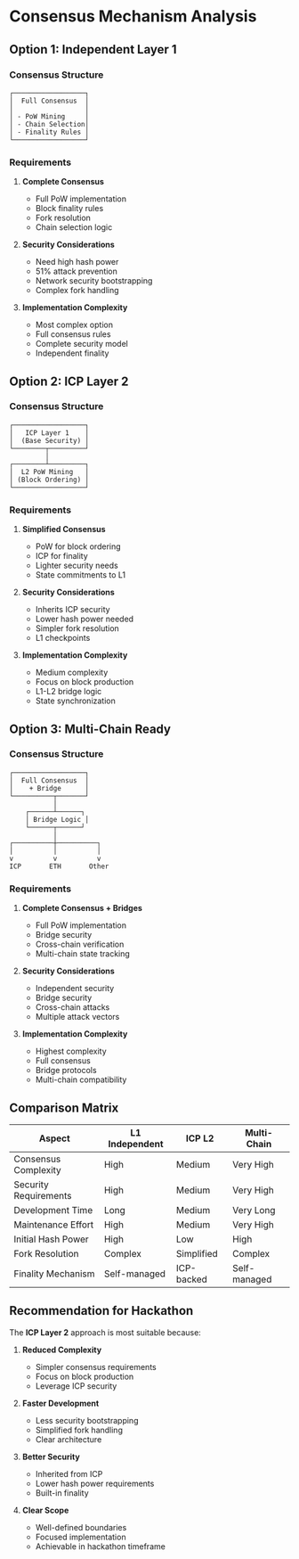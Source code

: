 # Consensus Mechanism Analysis

## Option 1: Independent Layer 1

### Consensus Structure
```
┌──────────────────┐
│  Full Consensus  │
│                  │
│ - PoW Mining     │
│ - Chain Selection│
│ - Finality Rules │
└──────────────────┘
```

### Requirements
1. **Complete Consensus**
   - Full PoW implementation
   - Block finality rules
   - Fork resolution
   - Chain selection logic

2. **Security Considerations**
   - Need high hash power
   - 51% attack prevention
   - Network security bootstrapping
   - Complex fork handling

3. **Implementation Complexity**
   - Most complex option
   - Full consensus rules
   - Complete security model
   - Independent finality

## Option 2: ICP Layer 2

### Consensus Structure
```
┌──────────────────┐
│   ICP Layer 1    │
│  (Base Security) │
└────────┬─────────┘
         │
┌────────┴─────────┐
│  L2 PoW Mining   │
│ (Block Ordering) │
└──────────────────┘
```

### Requirements
1. **Simplified Consensus**
   - PoW for block ordering
   - ICP for finality
   - Lighter security needs
   - State commitments to L1

2. **Security Considerations**
   - Inherits ICP security
   - Lower hash power needed
   - Simpler fork resolution
   - L1 checkpoints

3. **Implementation Complexity**
   - Medium complexity
   - Focus on block production
   - L1-L2 bridge logic
   - State synchronization

## Option 3: Multi-Chain Ready

### Consensus Structure
```
┌──────────────────┐
│  Full Consensus  │
│    + Bridge      │
└──────────┬───────┘
           │
    ┌──────┴──────┐
    │ Bridge Logic │
    └──────┬──────┘
           │
┌──────────┼──────────┐
│          │          │
v          v          v
ICP       ETH       Other
```

### Requirements
1. **Complete Consensus + Bridges**
   - Full PoW implementation
   - Bridge security
   - Cross-chain verification
   - Multi-chain state tracking

2. **Security Considerations**
   - Independent security
   - Bridge security
   - Cross-chain attacks
   - Multiple attack vectors

3. **Implementation Complexity**
   - Highest complexity
   - Full consensus
   - Bridge protocols
   - Multi-chain compatibility

## Comparison Matrix

| Aspect                  | L1 Independent | ICP L2        | Multi-Chain   |
|------------------------|----------------|---------------|---------------|
| Consensus Complexity    | High           | Medium        | Very High     |
| Security Requirements   | High           | Medium        | Very High     |
| Development Time       | Long           | Medium        | Very Long     |
| Maintenance Effort     | High           | Medium        | Very High     |
| Initial Hash Power     | High           | Low           | High          |
| Fork Resolution        | Complex        | Simplified    | Complex       |
| Finality Mechanism     | Self-managed   | ICP-backed    | Self-managed  |

## Recommendation for Hackathon

The **ICP Layer 2** approach is most suitable because:

1. **Reduced Complexity**
   - Simpler consensus requirements
   - Focus on block production
   - Leverage ICP security

2. **Faster Development**
   - Less security bootstrapping
   - Simplified fork handling
   - Clear architecture

3. **Better Security**
   - Inherited from ICP
   - Lower hash power requirements
   - Built-in finality

4. **Clear Scope**
   - Well-defined boundaries
   - Focused implementation
   - Achievable in hackathon timeframe 